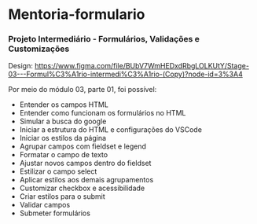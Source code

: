 # Mentoria-formulario

### Projeto Intermediário - Formulários, Validações e Customizações

Design: https://www.figma.com/file/BUbV7WmHEDxdRbgLOLKUtY/Stage-03---Formul%C3%A1rio-intermedi%C3%A1rio-(Copy)?node-id=3%3A4

Por meio do módulo 03, parte 01, foi possível:

- Entender os campos HTML
- Entender como funcionam os formulários no HTML
- Simular a busca do google
- Iniciar a estrutura do HTML e configurações do VSCode
- Iniciar os estilos da página
- Agrupar campos com fieldset e legend
- Formatar o campo de texto
- Ajustar novos campos dentro do fieldset
- Estilizar o campo select
- Aplicar estilos aos demais agrupamentos
- Customizar checkbox e acessibilidade
- Criar estilos para o submit
- Validar campos
- Submeter formulários
